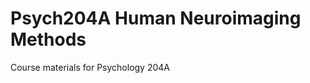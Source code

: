 Psych204A Human Neuroimaging Methods
====================================

Course materials for Psychology 204A
